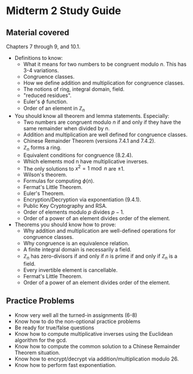 # Midterm 2 Study Guide

## Material covered

Chapters 7 through 9, and 10.1.

- Definitions to know:
    - What it means for two numbers to be congruent modulo $n$. This has 3-4 variations.
    - Congruence classes.
    - How we define addition and multiplication for congruence classes.
    - The notions of ring, integral domain, field.
    - "reduced residues".
    - Euler's $\phi$ function.
    - Order of an element in $\mathbb{Z}_n$
- You should know all theorem and lemma statements. Especially:
    - Two numbers are congruent modulo $n$ if and only if they have the same remainder when divided by $n$.
    - Addition and multiplication are well defined for congruence classes.
    - Chinese Remainder Theorem (versions 7.4.1 and 7.4.2).
    - $\mathbb{Z}_n$ forms a ring.
    - Equivalent conditions for congruence (8.2.4).
    - Which elements mod n have multiplicative inverses.
    - The only solutions to $x^2 = 1\bmod n$ are $\pm 1$.
    - Wilson's theorem.
    - Formulas for computing $\phi(n)$.
    - Fermat's Little Theorem.
    - Euler's Theorem.
    - Encryption/Decryption via exponentiation (9.4.1).
    - Public Key Cryptography and RSA.
    - Order of elements modulo $p$ divides $p-1$.
    - Order of a power of an element divides order of the element.
- Theorems you should know how to prove:
    - Why addition and multiplication are well-defined operations for congruence classes.
    - Why congruence is an equivalence relation.
    - A finite integral domain is necessarily a field.
    - $\mathbb{Z}_n$ has zero-divisors if and only if $n$ is prime if and only if $\mathbb{Z}_n$ is a field.
    - Every invertible element is cancellable.
    - Fermat's Little Theorem.
    - Order of a power of an element divides order of the element.

## Practice Problems

- Know very well all the turned-in assignments (6-8)
- Know how to do the non-optional practice problems
- Be ready for true/false questions
- Know how to compute multiplicative inverses using the Euclidean algorithm for the gcd.
- Know how to compute the common solution to a Chinese Remainder Theorem situation.
- Know how to encrypt/decrypt via addition/multiplication modulo $26$.
- Know how to perform fast exponentiation.
